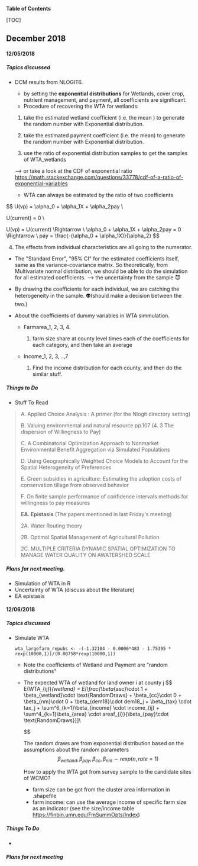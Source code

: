 **Table of Contents**

[TOC]





## December 2018

#### 12/05/2018

##### Topics discussed

- DCM results from NLOGIT6. 

  + by setting the **exponential distributions** for Wetlands, cover crop, nutrient management, and payment, all coefficients are significant. 
  + Procedure of recovering the WTA for wetlands:

  1) take the estimated wetland coefficient  (i.e. the mean ) to generate the random number with Exponential distribution.

  2) take the  estimated payment coefficient  (i.e. the mean) to generate the random number with Exponential distribution.

  3) use the ratio of exponential distribution samples to get the samples of WTA_wetlands

   --> or take a look at the CDF of exponential ratio https://math.stackexchange.com/questions/33778/cdf-of-a-ratio-of-exponential-variables

  - WTA can always be estimated by the ratio of two   coefficients


$$
U(vp) = \alpha_0 + \alpha_1X + \alpha_2pay \\
  
  U(current) = 0 \\
  
  U(vp) = U(current) \Rightarrow \\
  \alpha_0 + \alpha_1X + \alpha_2pay = 0 \Rightarrow \\
  pay = \frac{-(\alpha_0 + \alpha_1X)}{\alpha_2}
$$




  4) The effects from individual characteristics are all going to the numerator. 

- The "Standard  Error", "95% CI" for the estimated coefficients itself, same as the variance-covariance matrix. So theoretically, from  Multivariate normal distribution, we should be able to do the simulation for all estimated coefficients.  --> the uncertainty from the sample :smiling_imp:
- By drawing the coefficients for each individual, we are catching the heterogeneity in the sample.  :alien:(should make a decision between the two.)



- About the coefficients of dummy variables in WTA simmulation. 

  - Farmarea_1, 2, 3, 4. 

    1)  farm size share at county level times each of the coefficients for each category, and then take an average 

  - Income_1, 2, 3, ..,7

    1) Find the income distribution for each county, and then do the similar stuff. 




#####  Things to Do

- Stuff To Read

> A. Applied Choice Analysis : A primer (for the Nlogit directory setting)
>
> B. Valuing environmental and natural resource pp.107   (4. 3 The dispersion of Willingness to Pay)
>
> C. A Combinatorial Optimization Approach to Nonmarket Environmental Benefit Aggregation via Simulated Populations
>
> D. Using Geographically Weighted Choice Models to Account for the Spatial Heterogeneity of Preferences
>
> E.  Green subsidies in agriculture: Estimating the adoption costs of conservation tillage from observed behavior
>
> F. On finite sample performance of confidence intervals methods for willingness to pay measures
>
> **EA. Epistasis** (The papers mentioned in last Friday's meeting)
>
> 2A. Water Routing theory
>
> 2B. Optimal Spatial Management of Agricultural Pollution
>
> 2C. MULTIPLE CRITERIA DYNAMIC SPATIAL OPTIMIZATION TO MANAGE WATER QUALITY ON AWATERSHED SCALE



##### Plans for next meeting. 

- Simulation of WTA in R
- Uncertainty of WTA (discuss about the literature)
- EA epistasis 



#### 12/06/2018

##### Topics discussed

- Simulate WTA

  ```
  wta_largefarm_repubs <- -(-1.32104 - 0.0006*483 - 1.75395 * rexp(10000,1))/(0.00758*rexp(10000,1))
  ```

  - Note the coefficients of Wetland and Payment are "random distributions"

  - The expected WTA of wetland for land owner i at county j 
    $$
    E(WTA_{ij})_{wetland} = E[\frac{\beta_{asc}\cdot 1 + \beta_{wetland}\cdot \text{RandomDraws} + \beta_{cc}\cdot 0 + \beta_{nm}\cdot 0 + \beta_{dem18}\cdot dem18_j + \beta_{tax} \cdot tax_j + \sum^6_{k=1}\beta_{income} \cdot income_{ij} + \sum^4_{k=1}\beta_{area} \cdot areaf_{i}}{\beta_{pay}\cdot \text{RandomDraws}}]\\
    
     
    $$


    The random draws are from exponential distribution based on the assumptions about the random parameters
    $$
    \beta_{wetland}, \beta_{pay},\beta_{cc},\beta_{nm} \sim rexp(n, rate = 1)
    $$


    How to apply the WTA got from survey sample to the candidate sites of WCMO?

    - farm size can be got from the cluster area information in  .shapefile
    - farm income: can use the average income of specific farm size as an indicator (see the size/income table  <https://finbin.umn.edu/FmSummOpts/Index>)

##### Things To Do

- 

##### Plans for next meeting

